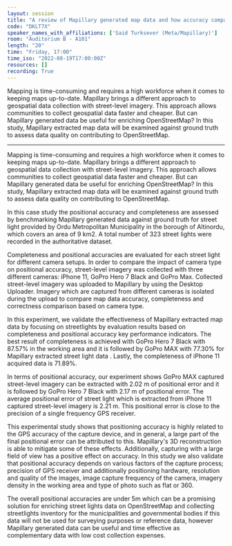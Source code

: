 ```yaml
---
layout: session
title: "A review of Mapillary generated map data and how accuracy compares across devices"
code: "DKLT7X"
speaker_names_with_affiliations: ['Said Turksever (Meta/Mapillary)']
room: "Auditorium B - A101"
length: "20"
time: "Friday, 17:00"
time_iso: "2022-08-19T17:00:00Z"
resources: []
recording: True
---
```


Mapping is time-consuming and requires a high workforce when it comes to keeping maps up-to-date. Mapillary brings a different approach to geospatial data collection with street-level imagery. This approach allows communities to collect geospatial data faster and cheaper. But can Mapillary generated data be useful for enriching OpenStreetMap? In this study, Mapillary extracted map data will be examined against ground truth to assess data quality on contributing to OpenStreetMap.

<hr>

Mapping is time-consuming and requires a high workforce when it comes to keeping maps up-to-date. Mapillary brings a different approach to geospatial data collection with street-level imagery. This approach allows communities to collect geospatial data faster and cheaper. But can Mapillary generated data be useful for enriching OpenStreetMap? In this study, Mapillary extracted map data will be examined against ground truth to assess data quality on contributing to OpenStreetMap.

In this case study the positional accuracy and completeness are assessed by benchmarking Mapillary generated data against ground truth for street light provided by Ordu Metropolitan Municipality in the borough of Altinordu, which covers an area of 9 km2. A total number of 323 street lights were recorded in the authoritative dataset.  

Completeness and positional accuracies are evaluated for each street light for different camera setups. In order to compare the impact of camera type on positional accuracy, street-level imagery was collected with three different cameras: iPhone 11, GoPro Hero 7 Black and GoPro Max. Collected street-level imagery was uploaded to Mapillary by using the Desktop Uploader. Imagery which are captured from different cameras is isolated during the upload to compare map data accuracy, completeness and correctness comparison based on camera type. 

In this experiment, we validate the effectiveness of Mapillary extracted map data by focusing on streetlights by evaluation results based on completeness and positional accuracy key performance indicators.  The best result of completeness is achieved with GoPro Hero 7 Black with 87.57% in the working area and it is followed by GoPro MAX with 77.30% for Mapillary extracted street light data . Lastly, the completeness of iPhone 11 acquired data is 71.89%.

In terms of positional accuracy, our experiment shows GoPro MAX captured street-level imagery can be extracted with 2.02 m of positional error and it is followed by GoPro Hero 7 Black with 2.17 m of positional error. The average positional error of street light which is extracted from iPhone 11 captured street-level imagery is 2.21 m. This positional error is close to the precision of a single frequency GPS receiver.  
 
This experimental study shows that positioning accuracy is highly related to the GPS accuracy of the capture device, and in general, a large part of the final positional error can be attributed to this. Mapillary's  3D reconstruction is able to mitigate some of these effects. Additionally, capturing with a large field of view has a positive effect on accuracy. In this study we also validate that positional accuracy depends on various factors of the capture process; precision of GPS receiver and additionally positioning hardware, resolution and quality of the images, image capture frequency of the camera, imagery density in the working area and type of photo such as  flat or 360.

The overall positional accuracies are under 5m which can be a promising solution for enriching street lights data on OpenStreetMap and collecting streetlights inventory for the municipalities and governmental bodies if this data will not be used for surveying purposes or reference data, however Mapillary generated data can be useful and time effective as complementary data with low cost collection expenses.

